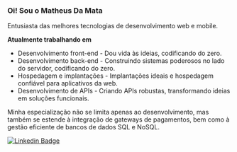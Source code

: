 
<h3 align="left">Oi! Sou o Matheus Da Mata</h3>
<p>Entusiasta das melhores tecnologias de desenvolvimento web e mobile.</p>

<strong>Atualmente trabalhando em</strong>
<ul>
 <li>Desenvolvimento front-end - Dou vida às ideias, codificando do zero.</li>
 <li>Desenvolvimento back-end - Construindo sistemas poderosos no lado do servidor, codificando do zero.</li>
 <li>Hospedagem e implantações - Implantações ideais e hospedagem confiável para aplicativos da web.</li>
 <li>Desenvolvimento de APIs - Criando APIs robustas, transformando ideias em soluções funcionais.</li>
</ul>

<p>Minha especialização não se limita apenas ao desenvolvimento, mas também se estende à integração de gateways de pagamentos, bem como à gestão eficiente de bancos de dados SQL e NoSQL.</p>

[![Linkedin Badge](https://img.shields.io/badge/-Matheus%20da%20Mata-7928Ca?style=flat-square&logo=Linkedin&logoColor=white&link=https://www.linkedin.com/in/matheus-da-mata-3875b1166/)](https://www.linkedin.com/in/matheus-da-mata-3875b1166/)
